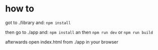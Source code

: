 # how to

got to ./library and:
`npm install`

then go to ./app and:
`npm install`
an then
`npm run dev` or `npm run build`

afterwards open index.html from ./app in your browser
